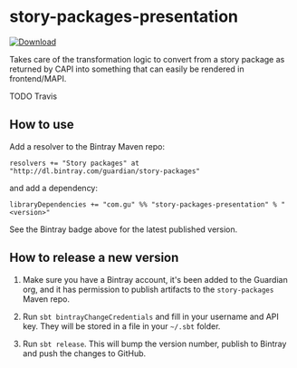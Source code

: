 # story-packages-presentation

[ ![Download](https://api.bintray.com/packages/guardian/story-packages/story-packages-presentation/images/download.svg) ](https://bintray.com/guardian/story-packages/story-packages-presentation/_latestVersion)

Takes care of the transformation logic to convert from a story package as returned by CAPI into something that can easily be rendered in frontend/MAPI.

TODO Travis

## How to use

Add a resolver to the Bintray Maven repo:

```
resolvers += "Story packages" at "http://dl.bintray.com/guardian/story-packages"
```

and add a dependency:

```
libraryDependencies += "com.gu" %% "story-packages-presentation" % "<version>"
```

See the Bintray badge above for the latest published version.

## How to release a new version

1. Make sure you have a Bintray account, it's been added to the Guardian org, and it has permission to publish artifacts to the `story-packages` Maven repo.

2. Run `sbt bintrayChangeCredentials` and fill in your username and API key. They will be stored in a file in your `~/.sbt` folder.

3. Run `sbt release`. This will bump the version number, publish to Bintray and push the changes to GitHub.

